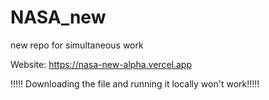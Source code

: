 # NASA_new
new repo for simultaneous work

Website: https://nasa-new-alpha.vercel.app

!!!!! Downloading the file and running it locally won't work!!!!!
